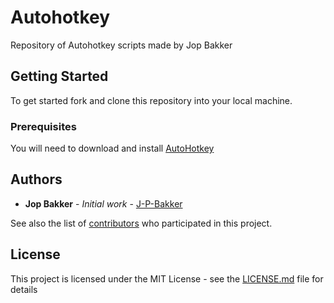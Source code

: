 # Autohotkey
Repository of Autohotkey scripts made by Jop Bakker

## Getting Started

To get started fork and clone this repository into your local machine.

### Prerequisites

You will need to download and install [AutoHotkey](https://www.autohotkey.com/)

## Authors

* **Jop Bakker** - *Initial work* - [J-P-Bakker](https://github.com/J-P-Bakker)

See also the list of [contributors](https://github.com/J-P-Bakker/TC-ahk/graphs/contributors) who participated in this project.

## License

This project is licensed under the MIT License - see the [LICENSE.md](LICENSE.md) file for details

